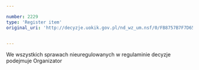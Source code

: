 ```yaml
---

number: 2229
type: 'Register item'
original_uri: 'http://decyzje.uokik.gov.pl/nd_wz_um.nsf/0/FB8757B7F7D65CE1C1257847003EFB6D?OpenDocument'


---
```


We wszystkich sprawach nieuregulowanych w regulaminie decyzje podejmuje Organizator
